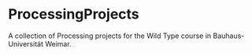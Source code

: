 # ProcessingProjects
A collection of Processing projects for the Wild Type course in Bauhaus-Universität Weimar.
